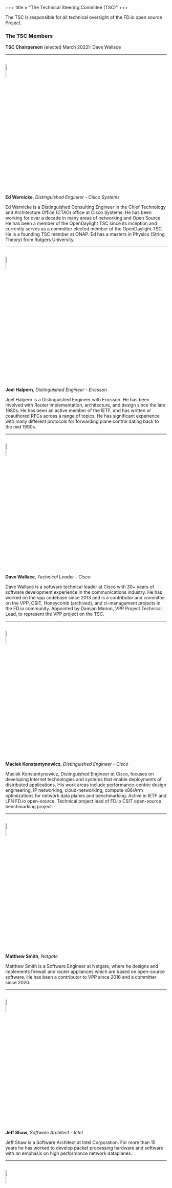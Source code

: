 +++
title = "The Technical Steering Commitee (TSC)"
+++

The TSC is responsible for all technical oversight of the FD.io open source Project.

### The TSC Members

**TSC Chairperson** (elected March 2022): Dave Wallace

--------------------------

## <img src="/img/people/ew.jpg" width=10% >
**Ed Warnicke**, *Distinguished Engineer - Cisco Systems*

Ed Warnicke is a Distinguished Consulting Engineer in the Chief Technology
and Architecture Office (CTAO) office at Cisco Systems. He has been working
for over a decade in many areas of networking and Open Source. He has been
a member of the OpenDaylight TSC since its inception and currently serves as
a committer elected member of the OpenDaylight TSC. He is a founding TSC
member at ONAP. Ed has a masters in Physics (String Theory) from Rutgers University.

--------------------------

## <img src="/img/people/jh.jpg" width=10% >
**Joel Halpern**, *Distinguished Engineer - Ericsson*

Joel Halpern is a Distinguished Engineer with Ericsson. He has been involved
with Router implementation, architecture, and design since the late 1980s. He
has been an active member of the IETF, and has written or coauthored RFCs
across a range of topics. He has significant experience with many different
protocols for forwarding plane control dating back to the mid 1990s.

--------------------------

## <img src="/img/people/dw.jpg" width=10% >
**Dave Wallace**, *Technical Leader - Cisco*

Dave Wallace is a software technical leader at Cisco with 30+ years of software development experience in the
communications industry. He has worked on the vpp codebase since 2013 and is a contributor and committer on 
the VPP, CSIT, Honeycomb (archived), and ci-management projects in the FD.io community. Appointed by Damjan Marion,
VPP Project Technical Lead, to represent the VPP project on the TSC.

--------------------------

## <img src="/img/people/mk.jpg" width=10% >
**Maciek Konstantynowicz**, *Distinguished Engineer - Cisco*

Maciek Konstantynowicz, Distinguished Engineer at Cisco, focuses on developing Internet technologies and systems
that enable deployments of distributed applications. His work areas include performance-centric design engineering,
IP networking, cloud-networking, compute x86/Arm optimizations for network data planes and benchmarking. Active in
IETF and LFN FD.io open-source. Technical project lead of FD.io CSIT open-source benchmarking project.

--------------------------

## <img src="/img/people/ms.jpg" width=10% >
**Matthew Smith**, *Netgate*

Matthew Smith is a Software Engineer at Netgate, where he designs and implements firewall and router appliances
which are based on open-source software. He has been a contributor to VPP since 2016 and a committer since 2020.

--------------------------

## <img src="/img/people/js.jpg" width=10% >
**Jeff Shaw**, *Software Architect - Intel*

Jeff Shaw is a Software Architect at Intel Corporation. For more than 15 years
he has worked to develop packet processing hardware and software with an
emphasis on high performance network dataplanes.

--------------------------

## <img src="/img/people/dt.jpg" width=10% >
**Dhruv Tripathi**, *Principal Software Engineer - Arm*

Dhruv Tripathi is a Principal Software Engineer at Arm with 23 years of experience in design and development of
Data Plane software in companies such as LSI, Cisco, Intel and now Arm. He has worked across multiple platforms/SoCs
and DPUs to develop software products ranging from DSLAM to LTE/5G transport to Kubernetes Networking offload.
At Arm, he is driving multiple open-source projects such as DPDK, VPP for Arm platform.

--------------------------



### Past members

## <img src="/img/people/jd.jpg" width=10% >
**John DiGiglio**, *Software Product Manager, Intel Corporation*

John DiGiglio is a Software Product Manager within Intel’s Network and Edge Group.
John has worked in the telecom industry for over 25 years.  His career started with the development of microprocessor-based communications equipment while employed by AT&T Bell Labs and Digital Sound.
After joining Intel, he has held a variety of marketing positions with a focus on enabling the consolidation of networking workloads on Intel® architecture.  His current focus is on enabling software to support the transition to Cloud Native infrastructure as well as the application of Artificial Intelligence to network infrastructure.
John holds a Bachelor of Science in E.E./C.S. from the Polytechnic Institute of NY and an MBA from Rutgers University.

--------------------------

## <img src="/img/people/lz.png" width=10% >
**Lijian Zhang**, *Staff Software Engineer - Arm China*

Lijian Zhang is a staff software engineer from Arm open source software group, where he works on networking open source projects on Arm ecosystem. He has been working on supporting FD.io projects on various aarch64 architectures since 2018. Prior to working on open source software, he developed ASIC based software for Switch and Router for more than 10 years. Lijian has a master's degree in Mechatronics from Zhejiang University.

--------------------------

## <img src="/img/people/nr.jpg" width=10% >
**Neale Ranns**, *Graphiant*

Neale Ranns is a data-plane software engineer at Graphiant. He has spent 20+ years in the networking world building low level router functions and data-planes. He has contributed to VPP since 2016 and been a committer since 2017.

--------------------------

## <img src="/img/people/rk.png" width=10% >
**Ray Kinsella**, *Platform Solutions Architect, Intel Corporation*

Ray Kinsella is a Software Architect at Intel, where he has been working
on the software defined data plane projects for more than 10 years. He has
been interested in and working on open source technologies in various roles
for more than twenty years. He has been recently most active in the FD.io
community, but is a pretty constant lurker in many others. Ray holds a M.Sc.
in Advanced Software Engineering from University College Dublin.

--------------------------

## <img src="/img/people/dm.jpg" width=10% >
**Damjan Marion**, *Principal Engineer - Cisco*

Damjan Marion is a Principal Engineer at Cisco and is the Project Technical Leader for the FD.io VPP project.

--------------------------

## <img src="/img/people/db.png" width=10% >
**Dave Barach**, *Cisco Fellow*

Dave Barach is a Cisco Fellow specializing in high-speed packet processing on
commodity hardware. Dave has worked on the fd.io vpp stack for more than a
dozen years (and counting). Dave started programming in 1968, and has written
all sorts of high performance software as well as highly scalable performance analysis
tooling.

--------------------------

## <img src="/img/people/gz.jpg" width=10% >
**George Zhao**, *Director of Open Source and Ecosystem, Huawei Technologies Co., Ltd.*

George has 25 years of working experience in networking, software architecture
and has been an open source evangelist for the past 4 years. He currently
is director of open source and ecosystem at Huawei Technologies Co., Ltd.
George received a bachelor in E.E. from McGill University and master’s on
computer engineering from the University of Toronto.

--------------------------

## <img src="/img/people/vv.png" width=10% >
**Venky Venkatesan**, *In Memoriam*

It is with a heavy heart that we share news that the DPDK and FD.io communities
have lost a key founding member of the communities: Venky Venkatesan has passed
away following a long battle with cancer. We’d like to express our utmost condolences
to Venky’s family, friends, and extended community during this incredibly sad time.
Venky was an extremely inspiring man who exuded greatness all around; he will be dearly missed.

Affectionately known as “The Father of DPDK,” a nod to his invention and creation
of DPDK approximately ten years ago (before it was called DPDK), his footprints
across the industry and the globe, are everywhere: Venky was deeply involved in the
PICMG ATCA specification, creating a new bladed form factor for telecom equipment.
He touched on and gave guidance to projects spanning FD.io (of which he was a sitting TSC member),
Linux/netdev, DPDK, Intel

QuickAssist Technology, BSD stacks, OVS, OPNFV, all-things-virtualization
(KVM, Xen, VMware, Hyper-V, etc.), ETSI, IETF, containers, and so many other arenas. Venky
regularly spoke at technical conferences including Intel Developer Forum, DPDK Summit,
and various other workshops spanning FD.io, NFV, SDN, and virtual switching.

Those who knew him and engaged him, especially on deep technical discussions,
knew they were talking to someone with the rare combination of skills that went
incredibly deep both on the hardware (silicon) side of platforms, but also on the
software (networking) side of platforms. Venky was well-versed on a range of topics
beyond technical themes. His mind could engage you on subjects ranging from football (soccer)
to photography, to history, to politics, and many other domains. Conversations with Venky were a treat.
Traveling with him was an adventure. Debating with him was a lesson. We will so miss all of him.

In addition to many friends and colleagues, Venky left behind a wife and two young daughters. A
GoFundMe memorial fund to establish a college fund for his daughters has been set up to honor
his legacy of mentoring and developing the next generation of engineers and scientists:
https://www.gofundme.com/venky-venkatesan-memorial-fund

The DPDK release, 18.05, and the FD.io release, 18.04, were named in Venky’s honor as well.

Please join us in expressing our gratitude for all that Venky gave to the world during the
too-short time he was here, as well as our deep sadness in losing a great friend, colleague, and mentor.
